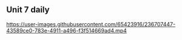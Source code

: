 ## Unit 7 daily


https://user-images.githubusercontent.com/65423916/236707447-43589ce0-783e-4911-a496-f3f514669ad4.mp4

